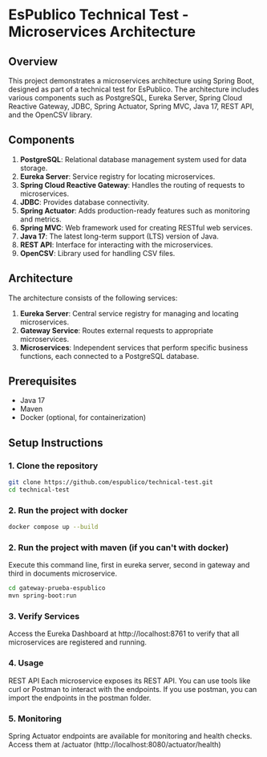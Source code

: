 # EsPublico Technical Test - Microservices Architecture

## Overview

This project demonstrates a microservices architecture using Spring Boot, designed as part of a technical test for EsPublico. The architecture includes various components such as PostgreSQL, Eureka Server, Spring Cloud Reactive Gateway, JDBC, Spring Actuator, Spring MVC, Java 17, REST API, and the OpenCSV library.

## Components

1. **PostgreSQL**: Relational database management system used for data storage.
2. **Eureka Server**: Service registry for locating microservices.
3. **Spring Cloud Reactive Gateway**: Handles the routing of requests to microservices.
4. **JDBC**: Provides database connectivity.
5. **Spring Actuator**: Adds production-ready features such as monitoring and metrics.
6. **Spring MVC**: Web framework used for creating RESTful web services.
7. **Java 17**: The latest long-term support (LTS) version of Java.
8. **REST API**: Interface for interacting with the microservices.
9. **OpenCSV**: Library used for handling CSV files.

## Architecture

The architecture consists of the following services:

1. **Eureka Server**: Central service registry for managing and locating microservices.
2. **Gateway Service**: Routes external requests to appropriate microservices.
3. **Microservices**: Independent services that perform specific business functions, each connected to a PostgreSQL database.

## Prerequisites

- Java 17
- Maven
- Docker (optional, for containerization)

## Setup Instructions

### 1. Clone the repository

```bash
git clone https://github.com/espublico/technical-test.git
cd technical-test
```

### 2. Run the project with docker

```bash
docker compose up --build
```

### 2. Run the project with maven (if you can't with docker)

Execute this command line, first in eureka server, second in gateway and third in documents microservice.

```bash
cd gateway-prueba-espublico
mvn spring-boot:run
```

### 3. Verify Services

Access the Eureka Dashboard at http://localhost:8761 to verify that all microservices are registered and running.

### 4. Usage
REST API
Each microservice exposes its REST API. You can use tools like curl or Postman to interact with the endpoints. If you use postman, you can import the endpoints in the postman folder.


### 5. Monitoring
Spring Actuator endpoints are available for monitoring and health checks. Access them at /actuator (http://localhost:8080/actuator/health)